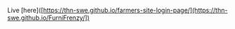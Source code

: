  Live [here]([https://thn-swe.github.io/farmers-site-login-page/](https://thn-swe.github.io/FurniFrenzy/])

